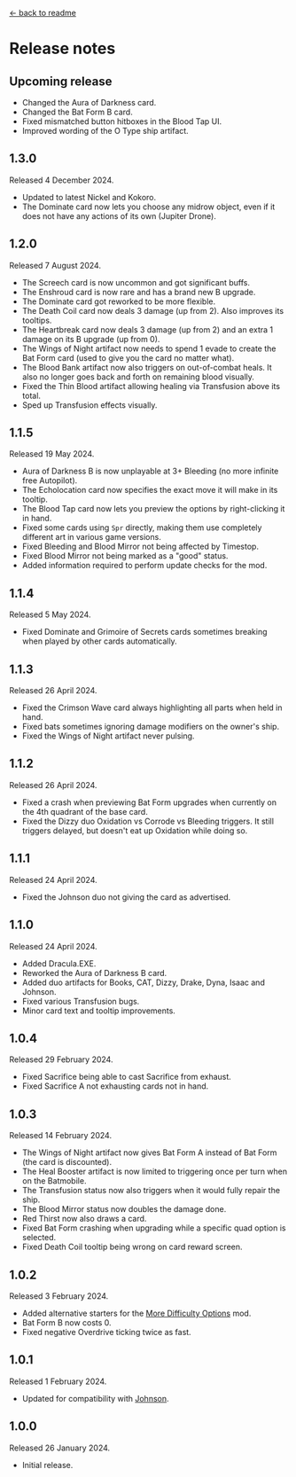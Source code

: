 [← back to readme](README.md)

# Release notes

## Upcoming release

* Changed the Aura of Darkness card.
* Changed the Bat Form B card.
* Fixed mismatched button hitboxes in the Blood Tap UI.
* Improved wording of the O Type ship artifact.

## 1.3.0
Released 4 December 2024.

* Updated to latest Nickel and Kokoro.
* The Dominate card now lets you choose any midrow object, even if it does not have any actions of its own (Jupiter Drone).

## 1.2.0
Released 7 August 2024.

* The Screech card is now uncommon and got significant buffs.
* The Enshroud card is now rare and has a brand new B upgrade.
* The Dominate card got reworked to be more flexible.
* The Death Coil card now deals 3 damage (up from 2). Also improves its tooltips.
* The Heartbreak card now deals 3 damage (up from 2) and an extra 1 damage on its B upgrade (up from 0).
* The Wings of Night artifact now needs to spend 1 evade to create the Bat Form card (used to give you the card no matter what).
* The Blood Bank artifact now also triggers on out-of-combat heals. It also no longer goes back and forth on remaining blood visually.
* Fixed the Thin Blood artifact allowing healing via Transfusion above its total.
* Sped up Transfusion effects visually.

## 1.1.5
Released 19 May 2024.

* Aura of Darkness B is now unplayable at 3+ Bleeding (no more infinite free Autopilot).
* The Echolocation card now specifies the exact move it will make in its tooltip.
* The Blood Tap card now lets you preview the options by right-clicking it in hand.
* Fixed some cards using `Spr` directly, making them use completely different art in various game versions.
* Fixed Bleeding and Blood Mirror not being affected by Timestop.
* Fixed Blood Mirror not being marked as a "good" status.
* Added information required to perform update checks for the mod.

## 1.1.4
Released 5 May 2024.

* Fixed Dominate and Grimoire of Secrets cards sometimes breaking when played by other cards automatically.

## 1.1.3
Released 26 April 2024.

* Fixed the Crimson Wave card always highlighting all parts when held in hand.
* Fixed bats sometimes ignoring damage modifiers on the owner's ship.
* Fixed the Wings of Night artifact never pulsing.

## 1.1.2
Released 26 April 2024.

* Fixed a crash when previewing Bat Form upgrades when currently on the 4th quadrant of the base card.
* Fixed the Dizzy duo Oxidation vs Corrode vs Bleeding triggers. It still triggers delayed, but doesn't eat up Oxidation while doing so.

## 1.1.1
Released 24 April 2024.

* Fixed the Johnson duo not giving the card as advertised.

## 1.1.0
Released 24 April 2024.

* Added Dracula.EXE.
* Reworked the Aura of Darkness B card.
* Added duo artifacts for Books, CAT, Dizzy, Drake, Dyna, Isaac and Johnson.
* Fixed various Transfusion bugs.
* Minor card text and tooltip improvements.

## 1.0.4
Released 29 February 2024.

* Fixed Sacrifice being able to cast Sacrifice from exhaust.
* Fixed Sacrifice A not exhausting cards not in hand.

## 1.0.3
Released 14 February 2024.

* The Wings of Night artifact now gives Bat Form A instead of Bat Form (the card is discounted).
* The Heal Booster artifact is now limited to triggering once per turn when on the Batmobile.
* The Transfusion status now also triggers when it would fully repair the ship.
* The Blood Mirror status now doubles the damage done.
* Red Thirst now also draws a card.
* Fixed Bat Form crashing when upgrading while a specific quad option is selected.
* Fixed Death Coil tooltip being wrong on card reward screen.

## 1.0.2
Released 3 February 2024.

* Added alternative starters for the [More Difficulty Options](https://github.com/TheJazMaster/MoreDifficulties) mod.
* Bat Form B now costs 0.
* Fixed negative Overdrive ticking twice as fast.

## 1.0.1
Released 1 February 2024.

* Updated for compatibility with [Johnson](https://github.com/Shockah/Cobalt-Core-Mods/tree/master/Johnson).

## 1.0.0
Released 26 January 2024.

* Initial release.